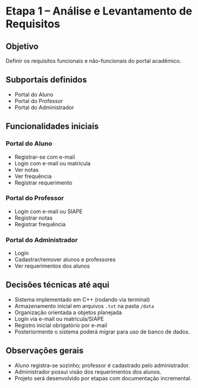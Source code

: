 # Etapa 1 – Análise e Levantamento de Requisitos

## Objetivo
Definir os requisitos funcionais e não-funcionais do portal acadêmico.

## Subportais definidos
- Portal do Aluno
- Portal do Professor
- Portal do Administrador

## Funcionalidades iniciais

### Portal do Aluno
- Registrar-se com e-mail
- Login com e-mail ou matrícula
- Ver notas
- Ver frequência
- Registrar requerimento

### Portal do Professor
- Login com e-mail ou SIAPE
- Registrar notas
- Registrar frequência

### Portal do Administrador
- Login
- Cadastrar/remover alunos e professores
- Ver requerimentos dos alunos

## Decisões técnicas até aqui
- Sistema implementado em C++ (rodando via terminal)
- Armazenamento inicial em arquivos `.txt` na pasta `/data`
- Organização orientada a objetos planejada
- Login via e-mail ou matrícula/SIAPE
- Registro inicial obrigatório por e-mail
- Posteriormente o sistema poderá migrar para uso de banco de dados.

## Observações gerais
- Aluno registra-se sozinho; professor é cadastrado pelo administrador.
- Administrador possui visão dos requerimentos dos alunos.
- Projeto será desenvolvido por etapas com documentação incremental.
